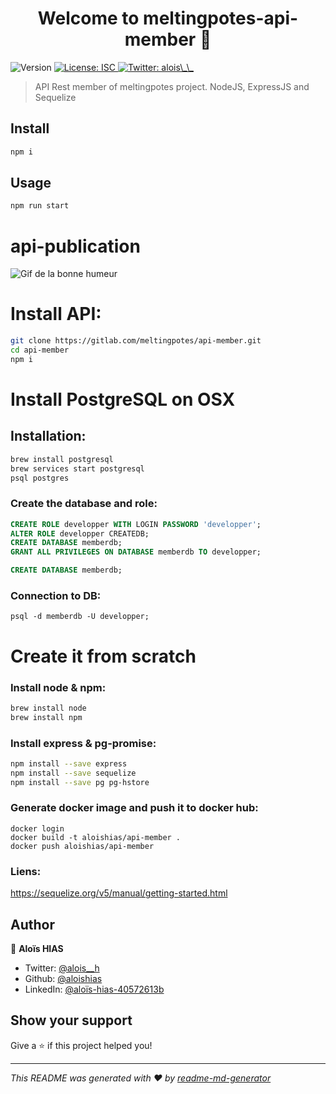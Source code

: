 <h1 align="center">Welcome to meltingpotes-api-member 👋</h1>
<p>
  <img alt="Version" src="https://img.shields.io/badge/version-1.0.0-blue.svg?cacheSeconds=2592000" />
  <a href="#" target="_blank">
    <img alt="License: ISC" src="https://img.shields.io/badge/License-ISC-yellow.svg" />
  </a>
  <a href="https://twitter.com/alois__h" target="_blank">
    <img alt="Twitter: alois\_\_" src="https://img.shields.io/twitter/follow/alois__h.svg?style=social" />
  </a>
</p>

> API Rest member of meltingpotes project. NodeJS, ExpressJS and Sequelize




## Install

```sh
npm i
```

## Usage

```sh
npm run start
```




# api-publication

![Gif de la bonne humeur](https://media1.tenor.com/images/f72cb542d6b3e3c3421889e0a3d9628d/tenor.gif?itemid=4533805)


# Install API:

```bash
git clone https://gitlab.com/meltingpotes/api-member.git
cd api-member
npm i
```




# Install PostgreSQL on OSX

## Installation:
```bash
brew install postgresql
brew services start postgresql
psql postgres
```

### Create the database and role:
```sql
CREATE ROLE developper WITH LOGIN PASSWORD 'developper';
ALTER ROLE developper CREATEDB;
CREATE DATABASE memberdb;
GRANT ALL PRIVILEGES ON DATABASE memberdb TO developper;

CREATE DATABASE memberdb;
```

### Connection to DB:
```slq
psql -d memberdb -U developper;
```




# Create it from scratch

### Install node & npm:

```bash
brew install node
brew install npm
```

### Install express & pg-promise:

```bash
npm install --save express
npm install --save sequelize
npm install --save pg pg-hstore
```

### Generate docker image and push it to docker hub:
```docker
docker login
docker build -t aloishias/api-member .
docker push aloishias/api-member
```


### Liens:

https://sequelize.org/v5/manual/getting-started.html



## Author

👤 **Aloïs HIAS**

* Twitter: [@alois__h](https://twitter.com/alois__h)
* Github: [@aloishias](https://github.com/aloishias)
* LinkedIn: [@aloïs-hias-40572613b](https://linkedin.com/in/aloïs-hias-40572613b)

## Show your support

Give a ⭐️ if this project helped you!

***
_This README was generated with ❤️ by [readme-md-generator](https://github.com/kefranabg/readme-md-generator)_

